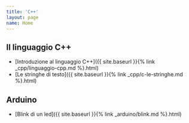 ```yaml
---
title: 'C++'
layout: page
name: Home
---
```


## Il linguaggio C++

* [Introduzione al linguaggio C++]({{ site.baseurl }}{% link _cpp/linguaggio-cpp.md %}.html)
* [Le stringhe di testo]({{ site.baseurl }}{% link _cpp/c-le-stringhe.md %}.html)

## Arduino

* [Blink di un led]({{ site.baseurl }}{% link _arduino/blink.md %}.html)
